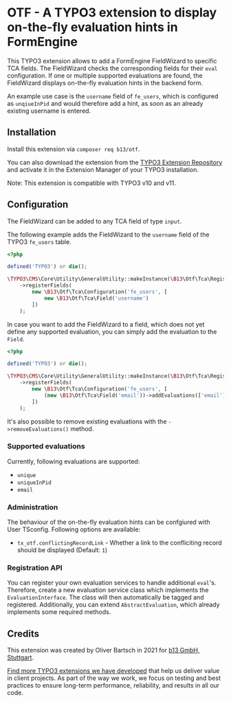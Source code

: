 # OTF - A TYPO3 extension to display on-the-fly evaluation hints in FormEngine

This TYPO3 extension allows to add a FormEngine FieldWizard to specific
TCA fields. The FieldWizard checks the corresponding fields for their
`eval` configuration. If one or multiple supported evaluations are found,
the FieldWizard displays on-the-fly evaluation hints in the backend form.

An example use case is the `username` field of `fe_users`, which is
configured as `unqiueInPid` and would therefore add a hint, as soon
as an already existing username is entered.

## Installation

Install this extension via `composer req b13/otf`.

You can also download the extension from the
[TYPO3 Extension Repository](https://extensions.typo3.org/extension/otf/) and
activate it in the Extension Manager of your TYPO3 installation.

Note: This extension is compatible with TYPO3 v10 and v11.

## Configuration

The FieldWizard can be added to any TCA field of type ``input``.

The following example adds the FieldWizard to the `username` field
of the TYPO3 `fe_users` table.

```php
<?php

defined('TYPO3') or die();

\TYPO3\CMS\Core\Utility\GeneralUtility::makeInstance(\B13\Otf\Tca\Registry::class)
    ->registerFields(
        new \B13\Otf\Tca\Configuration('fe_users', [
            new \B13\Otf\Tca\Field('username')
        ])
    );
```

In case you want to add the FieldWizard to a field, which does not yet
define any supported evaluation, you can simply add the evaluation to
the `Field`.

````php
<?php

defined('TYPO3') or die();

\TYPO3\CMS\Core\Utility\GeneralUtility::makeInstance(\B13\Otf\Tca\Registry::class)
    ->registerFields(
        new \B13\Otf\Tca\Configuration('fe_users', [
            (new \B13\Otf\Tca\Field('email'))->addEvaluations(['email'])
        ])
    );
````

It's also possible to remove existing evaluations with the
`->removeEvaluations()` method.

### Supported evaluations

Currently, following evaluations are supported:

* `unique`
* `uniqueInPid`
* `email`

### Administration

The behaviour of the on-the-fly evaluation hints can be confgiured with
User TSconfig. Following options are available:

* `tx_otf.conflictingRecordLink` - Whether a link to the confliciting record should be displayed (Default: `1`)

### Registration API

You can register your own evaluation services to handle additional `eval`'s.
Therefore, create a new evaluation service class which implements the
`EvaluationInterface`. The class will then automatically be tagged and
registered. Additionally, you can extend `AbstractEvaluation`, which
already implements some required methods.

## Credits

This extension was created by Oliver Bartsch in 2021 for [b13 GmbH, Stuttgart](https://b13.com).

[Find more TYPO3 extensions we have developed](https://b13.com/useful-typo3-extensions-from-b13-to-you)
that help us deliver value in client projects. As part of the way we work,
we focus on testing and best practices to ensure long-term performance,
reliability, and results in all our code.
